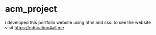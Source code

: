 # acm_project
i developed this portfolio website using html and css. to see the website visit https://education4all.me
